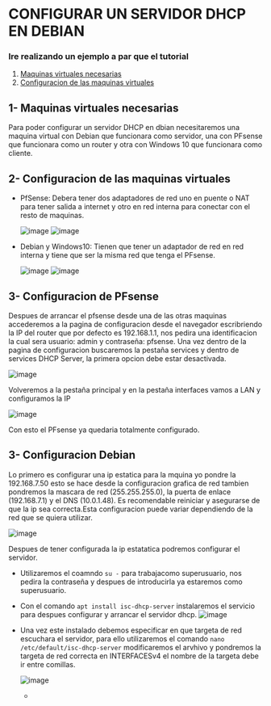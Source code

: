 # CONFIGURAR UN SERVIDOR DHCP EN DEBIAN
### Ire realizando un ejemplo a par que el tutorial

1. [Maquinas virtuales necesarias]()
2. [Configuracion de las maquinas virtuales]()

 ## 1- Maquinas virtuales necesarias
 Para poder configurar un servidor DHCP en dbian necesitaremos una maquina virtual con Debian que funcionara como servidor, una con PFsense que funcionara como un router y otra con Windows 10 que funcionara como cliente.

 ## 2- Configuracion de las maquinas virtuales 
 - PfSense: Debera tener dos adaptadores de red uno en puente o NAT para tener salida a internet y otro en red interna para conectar con el resto de maquinas.


   ![image](https://github.com/ManuFdzDC/ManuelFernandezSRI/assets/144890528/a56a4bce-ca6e-4235-978c-981d6d72e7a0)
   ![image](https://github.com/ManuFdzDC/ManuelFernandezSRI/assets/144890528/26ee2784-898e-4ccc-8f6a-67755444548e)

 - Debian y Windows10: Tienen que tener un adaptador de red en red interna y tiene que ser la misma red que tenga el PFsense.

   
   ![image](https://github.com/ManuFdzDC/ManuelFernandezSRI/assets/144890528/0d5af25e-0eec-4b6d-801a-9e616b9a080d)
   ![image](https://github.com/ManuFdzDC/ManuelFernandezSRI/assets/144890528/b81fa5bb-b3ac-4916-877d-04d806b156a5)

 ## 3- Configuracion de PFsense
 Despues de arrancar el pfsense desde una de las otras maquinas accederemos a la pagina de configuracion desde el navegador escribriendo la IP del router que por defecto es 192.168.1.1, nos pedira una identificacion la cual sera usuario: admin y contraseña: pfsense.
 Una vez dentro de la pagina de configuracion buscaremos la pestaña services y dentro de services DHCP Server, la primera opcion debe estar desactivada.
 
   ![image](https://github.com/ManuFdzDC/ManuelFernandezSRI/assets/144890528/e2b6021f-29dc-4150-b10c-9fb89cdea98a)
   
  Volveremos a la pestaña principal y en la pestaña interfaces vamos a LAN y configuramos la IP

   ![image](https://github.com/ManuFdzDC/ManuelFernandezSRI/assets/144890528/830b803a-30af-42dc-b582-6e496ea74070)
   
  Con esto el PFsense ya quedaria totalmente configurado.

  ## 3- Configuracion Debian 
  Lo primero es configurar una ip estatica para la mquina yo pondre la 192.168.7.50 esto se hace desde la 
  configuracion grafica de red tambien pondremos la mascara de red (255.255.255.0), la puerta de enlace 
  (192.168.7.1) y el DNS (10.0.1.48). Es recomendable reiniciar y asegurarse de que la ip sea correcta.Esta 
  configuracion puede variar dependiendo de la red que se quiera utilizar.

  ![image](https://github.com/ManuFdzDC/ManuelFernandezSRI/assets/144890528/79c30e4f-0a71-43fa-b09e-dd63b146e439)


  Despues de tener configurada la ip estatatica podremos configurar el servidor.
  - Utilizaremos el coamndo `su -` para trabajacomo superusuario, nos pedira la contraseña y despues de 
    introducirla ya estaremos como superusuario.
  - Con el comando `apt install isc-dhcp-server` instalaremos el servicio para despues configurar y arrancar 
    el servidor dhcp.
    ![image](https://github.com/ManuFdzDC/ManuelFernandezSRI/assets/144890528/a7439309-c56f-4c17-9216-0025aefe06c8)
  - Una vez este instalado debemos especificar en que targeta de red escuchara el servidor, para ello utilizaremos      el comando `nano /etc/default/isc-dhcp-server` modificaremos el arvhivo y pondremos la targeta de red correcta      en INTERFACESv4 el nombre de la targeta debe ir entre comillas.

    
    ![image](https://github.com/ManuFdzDC/ManuelFernandezSRI/assets/144890528/e015ff24-af0d-4c49-8c14-1ffb19426f1a)


    - 


 
